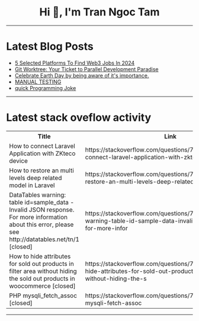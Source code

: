 <h1 align="center">Hi 👋, I'm Tran Ngoc Tam</h1>

---

# Latest Blog Posts 
<!-- BLOG-POST-LIST:START -->
- [5 Selected Platforms To Find Web3 Jobs In 2024](https://dev.to/web3mastery/5-selected-platforms-to-find-web3-jobs-in-2024-dmo)
- [Git Worktree: Your Ticket to Parallel Development Paradise](https://dev.to/meenachan101/git-worktree-your-ticket-to-parallel-development-paradise-3242)
- [Celebrate Earth Day by being aware of it&#39;s importance.](https://dev.to/harishprabhu02/celebrate-earth-day-by-being-aware-of-its-importance-18jm)
- [MANUAL TESTING](https://dev.to/revathykarthik/manual-testing-1aba)
- [quick Programming Joke](https://dev.to/rickdelpo1/quick-programming-joke-4774)
<!-- BLOG-POST-LIST:END -->

---

# Latest stack oveflow activity
<table>
  <tr><th>Title</th><th>Link</th></tr>
  <!-- STACKOVERFLOW:START --><tr><td>How to connect Laravel Application with ZKteco device</td><td>https://stackoverflow.com/questions/78397879/how-to-connect-laravel-application-with-zkteco-device</td></tr><tr><td>How to restore an multi levels deep related model in Laravel</td><td>https://stackoverflow.com/questions/78397875/how-to-restore-an-multi-levels-deep-related-model-in-laravel</td></tr><tr><td>DataTables warning: table id=sample_data - Invalid JSON response. For more information about this error, please see http://datatables.net/tn/1 [closed]</td><td>https://stackoverflow.com/questions/78397822/datatables-warning-table-id-sample-data-invalid-json-response-for-more-infor</td></tr><tr><td>How to hide attributes for sold out products in filter area without hiding the sold out products in woocommerce [closed]</td><td>https://stackoverflow.com/questions/78397629/how-to-hide-attributes-for-sold-out-products-in-filter-area-without-hiding-the-s</td></tr><tr><td>PHP mysqli_fetch_assoc [closed]</td><td>https://stackoverflow.com/questions/78397604/php-mysqli-fetch-assoc</td></tr><!-- STACKOVERFLOW:END -->
</table>

---


